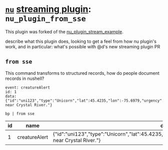 # [`nu`](https://www.nushell.sh) [streaming plugin](https://github.com/nushell/nushell/pull/11911): `nu_plugin_from_sse`

This plugin was forked of the [nu_plugin_stream_example](https://github.com/nushell/nushell/tree/main/crates/nu_plugin_stream_example).

describe what this plugin does, looking to get a feel from how nu plugin's
work, and in particular: what's possible with @d's new streaming plugin PR

## `from sse`

This command transforms to structured records, how do people document records in nushell?

```
event: creatureAlert
id: 1
data: {"id":"uni123","type":"Unicorn","lat":45.4235,"lon":-75.6979,"urgency":"high","desc":"Injured near Crystal River."}

```

```nushell
bp | from sse
````

| id| name | data |
| --- | --- | --- |
|1|creatureAlert|{"id":"uni123","type":"Unicorn","lat":45.4235,"lon":-75.6979,"urgency":"high","desc":"Injured near Crystal River."} |

